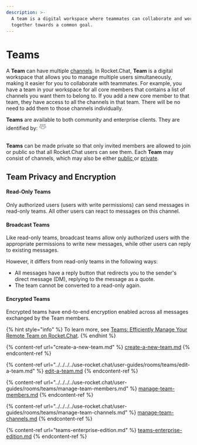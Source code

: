 ```yaml
---
description: >-
  A team is a digital workspace where teammates can collaborate and work
  together towards a common goal.
---
```


# Teams

A **Team** can have multiple [channels](https://docs.rocket.chat/guides/user-guides/rooms/channels). In Rocket.Chat, **Team** is a digital workspace that allows you to manage multiple users simultaneously, making it easier for you to collaborate with teammates. For example, you have a team in your workspace for all core members that contains a list of channels you want them to belong to. If you add a new core member to that team, they have access to all the channels in that team. There will be no need to add them to those channels individually.

**Teams** are available to both community and enterprise clients. They are identified by: ![](../../../../.gitbook/assets/team.png)

\
**Teams** can be made private so that only invited members are allowed to join or public so that all Rocket.Chat users can see them. Each **Team** may consist of channels, which may also be either [public ](https://docs.rocket.chat/guides/user-guides/rooms/channels/types-of-channels#public-channels)or [private](https://docs.rocket.chat/guides/user-guides/rooms/channels/types-of-channels#private-channels).

## Team Privacy and Encryption

#### Read-Only Teams

Only authorized users (users with write permissions) can send messages in read-only teams. All other users can react to messages on this channel.

#### Broadcast Teams

Like read-only teams, broadcast teams allow only authorized users with the appropriate permissions to write new messages, while other users can reply to existing messages.

However, it differs from read-only teams in the following ways:

* All messages have a reply button that redirects you to the sender's direct message (DM), replying to the message as a quote.
* The team cannot be converted to a read-only again.

#### Encrypted Teams

Encrypted teams have end-to-end encryption enabled across all messages exchanged by the Team members.

{% hint style="info" %}
To learn more, see [Teams: Efficiently Manage Your Remote Team on Rocket.Chat](https://www.rocket.chat/blog/teams).
{% endhint %}

{% content-ref url="create-a-new-team.md" %}
[create-a-new-team.md](create-a-new-team.md)
{% endcontent-ref %}

{% content-ref url="../../../../use-rocket.chat/user-guides/rooms/teams/edit-a-team.md" %}
[edit-a-team.md](../../../../use-rocket.chat/user-guides/rooms/teams/edit-a-team.md)
{% endcontent-ref %}

{% content-ref url="../../../../use-rocket.chat/user-guides/rooms/teams/manage-team-members.md" %}
[manage-team-members.md](../../../../use-rocket.chat/user-guides/rooms/teams/manage-team-members.md)
{% endcontent-ref %}

{% content-ref url="../../../../use-rocket.chat/user-guides/rooms/teams/manage-team-channels.md" %}
[manage-team-channels.md](../../../../use-rocket.chat/user-guides/rooms/teams/manage-team-channels.md)
{% endcontent-ref %}

{% content-ref url="teams-enterprise-edition.md" %}
[teams-enterprise-edition.md](teams-enterprise-edition.md)
{% endcontent-ref %}
